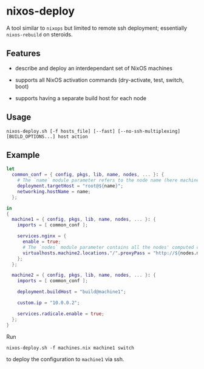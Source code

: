 # nixos-deploy

A tool similar to `nixops` but limited to remote ssh deployment; essentially `nixos-rebuild` on steroids.


## Features

- describe and deploy an interdependant set of NixOS machines

- supports all NixOS activation commands (dry-activate, test, switch, boot)

- supports having a separate build host for each node


## Usage

    nixos-deploy.sh [-f hosts_file] [--fast] [--no-ssh-multiplexing] [BUILD_OPTIONS...] host action


## Example

```nix
let
  common_conf = { config, pkgs, lib, name, nodes, ... }: {
    # The `name` module parameter refers to the node name (here machine1 or machine2)
    deployment.targetHost = "root@${name}";
    networking.hostName = name;
  };

in
{
  machine1 = { config, pkgs, lib, name, nodes, ... }: {
    imports = [ common_conf ];

    services.nginx = {
      enable = true;
      # The `nodes` module parameter contains all the nodes' computed configurations
      virtualhosts.machine2.locations."/".proxyPass = "http://${nodes.machine2.custom.ip}";
    };
  };

  machine2 = { config, pkgs, lib, name, nodes, ... }: {
    imports = [ common_conf ];

    deployment.buildHost = "build@machine1";

    custom.ip = "10.0.0.2";

    services.radicale.enable = true;
  };
}
```

Run

    nixos-deploy.sh -f machines.nix machine1 switch

to deploy the configuration to `machine1` via ssh.

